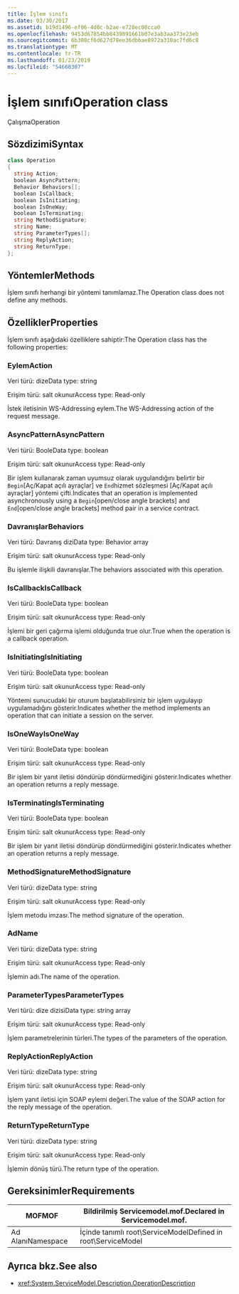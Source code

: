 ```yaml
---
title: İşlem sınıfı
ms.date: 03/30/2017
ms.assetid: b19d1496-ef06-4d0c-b2ae-e728ec00cca0
ms.openlocfilehash: 9453d67854bb8439891661b07e3ab3aa373e23eb
ms.sourcegitcommit: 6b308cf6d627d78ee36dbbae8972a310ac7fd6c8
ms.translationtype: MT
ms.contentlocale: tr-TR
ms.lasthandoff: 01/23/2019
ms.locfileid: "54668307"
---
```

# <a name="operation-class"></a><span data-ttu-id="ab0c6-102">İşlem sınıfı</span><span class="sxs-lookup"><span data-stu-id="ab0c6-102">Operation class</span></span>
<span data-ttu-id="ab0c6-103">Çalışma</span><span class="sxs-lookup"><span data-stu-id="ab0c6-103">Operation</span></span>  
  
## <a name="syntax"></a><span data-ttu-id="ab0c6-104">Sözdizimi</span><span class="sxs-lookup"><span data-stu-id="ab0c6-104">Syntax</span></span>  
  
```csharp
class Operation  
{  
  string Action;  
  boolean AsyncPattern;  
  Behavior Behaviors[];  
  boolean IsCallback;  
  boolean IsInitiating;  
  boolean IsOneWay;  
  boolean IsTerminating;  
  string MethodSignature;  
  string Name;  
  string ParameterTypes[];  
  string ReplyAction;  
  string ReturnType;  
};  
```  
  
## <a name="methods"></a><span data-ttu-id="ab0c6-105">Yöntemler</span><span class="sxs-lookup"><span data-stu-id="ab0c6-105">Methods</span></span>  
 <span data-ttu-id="ab0c6-106">İşlem sınıfı herhangi bir yöntemi tanımlamaz.</span><span class="sxs-lookup"><span data-stu-id="ab0c6-106">The Operation class does not define any methods.</span></span>  
  
## <a name="properties"></a><span data-ttu-id="ab0c6-107">Özellikler</span><span class="sxs-lookup"><span data-stu-id="ab0c6-107">Properties</span></span>  
 <span data-ttu-id="ab0c6-108">İşlem sınıfı aşağıdaki özelliklere sahiptir:</span><span class="sxs-lookup"><span data-stu-id="ab0c6-108">The Operation class has the following properties:</span></span>  
  
### <a name="action"></a><span data-ttu-id="ab0c6-109">Eylem</span><span class="sxs-lookup"><span data-stu-id="ab0c6-109">Action</span></span>  
 <span data-ttu-id="ab0c6-110">Veri türü: dize</span><span class="sxs-lookup"><span data-stu-id="ab0c6-110">Data type: string</span></span>  
  
 <span data-ttu-id="ab0c6-111">Erişim türü: salt okunur</span><span class="sxs-lookup"><span data-stu-id="ab0c6-111">Access type: Read-only</span></span>  
  
 <span data-ttu-id="ab0c6-112">İstek iletisinin WS-Addressing eylem.</span><span class="sxs-lookup"><span data-stu-id="ab0c6-112">The WS-Addressing action of the request message.</span></span>  
  
### <a name="asyncpattern"></a><span data-ttu-id="ab0c6-113">AsyncPattern</span><span class="sxs-lookup"><span data-stu-id="ab0c6-113">AsyncPattern</span></span>  
 <span data-ttu-id="ab0c6-114">Veri türü: Boole</span><span class="sxs-lookup"><span data-stu-id="ab0c6-114">Data type: boolean</span></span>  
  
 <span data-ttu-id="ab0c6-115">Erişim türü: salt okunur</span><span class="sxs-lookup"><span data-stu-id="ab0c6-115">Access type: Read-only</span></span>  
  
 <span data-ttu-id="ab0c6-116">Bir işlem kullanarak zaman uyumsuz olarak uygulandığını belirtir bir `Begin`[Aç/Kapat açılı ayraçlar] ve `End`hizmet sözleşmesi [Aç/Kapat açılı ayraçlar] yöntemi çifti.</span><span class="sxs-lookup"><span data-stu-id="ab0c6-116">Indicates that an operation is implemented asynchronously using a `Begin`[open/close angle brackets] and `End`[open/close angle brackets] method pair in a service contract.</span></span>  
  
### <a name="behaviors"></a><span data-ttu-id="ab0c6-117">Davranışlar</span><span class="sxs-lookup"><span data-stu-id="ab0c6-117">Behaviors</span></span>  
 <span data-ttu-id="ab0c6-118">Veri türü: Davranış dizi</span><span class="sxs-lookup"><span data-stu-id="ab0c6-118">Data type: Behavior array</span></span>  
  
 <span data-ttu-id="ab0c6-119">Erişim türü: salt okunur</span><span class="sxs-lookup"><span data-stu-id="ab0c6-119">Access type: Read-only</span></span>  
  
 <span data-ttu-id="ab0c6-120">Bu işlemle ilişkili davranışlar.</span><span class="sxs-lookup"><span data-stu-id="ab0c6-120">The behaviors associated with this operation.</span></span>  
  
### <a name="iscallback"></a><span data-ttu-id="ab0c6-121">IsCallback</span><span class="sxs-lookup"><span data-stu-id="ab0c6-121">IsCallback</span></span>  
 <span data-ttu-id="ab0c6-122">Veri türü: Boole</span><span class="sxs-lookup"><span data-stu-id="ab0c6-122">Data type: boolean</span></span>  
  
 <span data-ttu-id="ab0c6-123">Erişim türü: salt okunur</span><span class="sxs-lookup"><span data-stu-id="ab0c6-123">Access type: Read-only</span></span>  
  
 <span data-ttu-id="ab0c6-124">İşlemi bir geri çağırma işlemi olduğunda true olur.</span><span class="sxs-lookup"><span data-stu-id="ab0c6-124">True when the operation is a callback operation.</span></span>  
  
### <a name="isinitiating"></a><span data-ttu-id="ab0c6-125">IsInitiating</span><span class="sxs-lookup"><span data-stu-id="ab0c6-125">IsInitiating</span></span>  
 <span data-ttu-id="ab0c6-126">Veri türü: Boole</span><span class="sxs-lookup"><span data-stu-id="ab0c6-126">Data type: boolean</span></span>  
  
 <span data-ttu-id="ab0c6-127">Erişim türü: salt okunur</span><span class="sxs-lookup"><span data-stu-id="ab0c6-127">Access type: Read-only</span></span>  
  
 <span data-ttu-id="ab0c6-128">Yöntemi sunucudaki bir oturum başlatabilirsiniz bir işlem uygulayıp uygulamadığını gösterir.</span><span class="sxs-lookup"><span data-stu-id="ab0c6-128">Indicates whether the method implements an operation that can initiate a session on the server.</span></span>  
  
### <a name="isoneway"></a><span data-ttu-id="ab0c6-129">IsOneWay</span><span class="sxs-lookup"><span data-stu-id="ab0c6-129">IsOneWay</span></span>  
 <span data-ttu-id="ab0c6-130">Veri türü: Boole</span><span class="sxs-lookup"><span data-stu-id="ab0c6-130">Data type: boolean</span></span>  
  
 <span data-ttu-id="ab0c6-131">Erişim türü: salt okunur</span><span class="sxs-lookup"><span data-stu-id="ab0c6-131">Access type: Read-only</span></span>  
  
 <span data-ttu-id="ab0c6-132">Bir işlem bir yanıt iletisi döndürüp döndürmediğini gösterir.</span><span class="sxs-lookup"><span data-stu-id="ab0c6-132">Indicates whether an operation returns a reply message.</span></span>  
  
### <a name="isterminating"></a><span data-ttu-id="ab0c6-133">IsTerminating</span><span class="sxs-lookup"><span data-stu-id="ab0c6-133">IsTerminating</span></span>  
 <span data-ttu-id="ab0c6-134">Veri türü: Boole</span><span class="sxs-lookup"><span data-stu-id="ab0c6-134">Data type: boolean</span></span>  
  
 <span data-ttu-id="ab0c6-135">Erişim türü: salt okunur</span><span class="sxs-lookup"><span data-stu-id="ab0c6-135">Access type: Read-only</span></span>  
  
 <span data-ttu-id="ab0c6-136">Bir işlem bir yanıt iletisi döndürüp döndürmediğini gösterir.</span><span class="sxs-lookup"><span data-stu-id="ab0c6-136">Indicates whether an operation returns a reply message.</span></span>  
  
### <a name="methodsignature"></a><span data-ttu-id="ab0c6-137">MethodSignature</span><span class="sxs-lookup"><span data-stu-id="ab0c6-137">MethodSignature</span></span>  
 <span data-ttu-id="ab0c6-138">Veri türü: dize</span><span class="sxs-lookup"><span data-stu-id="ab0c6-138">Data type: string</span></span>  
  
 <span data-ttu-id="ab0c6-139">Erişim türü: salt okunur</span><span class="sxs-lookup"><span data-stu-id="ab0c6-139">Access type: Read-only</span></span>  
  
 <span data-ttu-id="ab0c6-140">İşlem metodu imzası.</span><span class="sxs-lookup"><span data-stu-id="ab0c6-140">The method signature of the operation.</span></span>  
  
### <a name="name"></a><span data-ttu-id="ab0c6-141">Ad</span><span class="sxs-lookup"><span data-stu-id="ab0c6-141">Name</span></span>  
 <span data-ttu-id="ab0c6-142">Veri türü: dize</span><span class="sxs-lookup"><span data-stu-id="ab0c6-142">Data type: string</span></span>  
  
 <span data-ttu-id="ab0c6-143">Erişim türü: salt okunur</span><span class="sxs-lookup"><span data-stu-id="ab0c6-143">Access type: Read-only</span></span>  
  
 <span data-ttu-id="ab0c6-144">İşlemin adı.</span><span class="sxs-lookup"><span data-stu-id="ab0c6-144">The name of the operation.</span></span>  
  
### <a name="parametertypes"></a><span data-ttu-id="ab0c6-145">ParameterTypes</span><span class="sxs-lookup"><span data-stu-id="ab0c6-145">ParameterTypes</span></span>  
 <span data-ttu-id="ab0c6-146">Veri türü: dize dizisi</span><span class="sxs-lookup"><span data-stu-id="ab0c6-146">Data type: string array</span></span>  
  
 <span data-ttu-id="ab0c6-147">Erişim türü: salt okunur</span><span class="sxs-lookup"><span data-stu-id="ab0c6-147">Access type: Read-only</span></span>  
  
 <span data-ttu-id="ab0c6-148">İşlem parametrelerinin türleri.</span><span class="sxs-lookup"><span data-stu-id="ab0c6-148">The types of the parameters of the operation.</span></span>  
  
### <a name="replyaction"></a><span data-ttu-id="ab0c6-149">ReplyAction</span><span class="sxs-lookup"><span data-stu-id="ab0c6-149">ReplyAction</span></span>  
 <span data-ttu-id="ab0c6-150">Veri türü: dize</span><span class="sxs-lookup"><span data-stu-id="ab0c6-150">Data type: string</span></span>  
  
 <span data-ttu-id="ab0c6-151">Erişim türü: salt okunur</span><span class="sxs-lookup"><span data-stu-id="ab0c6-151">Access type: Read-only</span></span>  
  
 <span data-ttu-id="ab0c6-152">İşlem yanıt iletisi için SOAP eylemi değeri.</span><span class="sxs-lookup"><span data-stu-id="ab0c6-152">The value of the SOAP action for the reply message of the operation.</span></span>  
  
### <a name="returntype"></a><span data-ttu-id="ab0c6-153">ReturnType</span><span class="sxs-lookup"><span data-stu-id="ab0c6-153">ReturnType</span></span>  
 <span data-ttu-id="ab0c6-154">Veri türü: dize</span><span class="sxs-lookup"><span data-stu-id="ab0c6-154">Data type: string</span></span>  
  
 <span data-ttu-id="ab0c6-155">Erişim türü: salt okunur</span><span class="sxs-lookup"><span data-stu-id="ab0c6-155">Access type: Read-only</span></span>  
  
 <span data-ttu-id="ab0c6-156">İşlemin dönüş türü.</span><span class="sxs-lookup"><span data-stu-id="ab0c6-156">The return type of the operation.</span></span>  
  
## <a name="requirements"></a><span data-ttu-id="ab0c6-157">Gereksinimler</span><span class="sxs-lookup"><span data-stu-id="ab0c6-157">Requirements</span></span>  
  
|<span data-ttu-id="ab0c6-158">MOF</span><span class="sxs-lookup"><span data-stu-id="ab0c6-158">MOF</span></span>|<span data-ttu-id="ab0c6-159">Bildirilmiş Servicemodel.mof.</span><span class="sxs-lookup"><span data-stu-id="ab0c6-159">Declared in Servicemodel.mof.</span></span>|  
|---------|-----------------------------------|  
|<span data-ttu-id="ab0c6-160">Ad Alanı</span><span class="sxs-lookup"><span data-stu-id="ab0c6-160">Namespace</span></span>|<span data-ttu-id="ab0c6-161">İçinde tanımlı root\ServiceModel</span><span class="sxs-lookup"><span data-stu-id="ab0c6-161">Defined in root\ServiceModel</span></span>|  
  
## <a name="see-also"></a><span data-ttu-id="ab0c6-162">Ayrıca bkz.</span><span class="sxs-lookup"><span data-stu-id="ab0c6-162">See also</span></span>
- <xref:System.ServiceModel.Description.OperationDescription>
